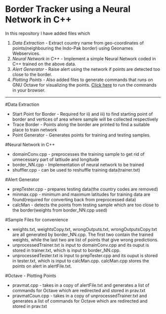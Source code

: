 # Border Tracker using a Neural Network in C++

In this repository I have added files which 
1) *Data Extraction* - Extract country name from geo-coordinates of points(neighbouring the Indo-Pak border) using Geonames Webservices.
2) *Neural Network in C++* - Implement a simple Neural Network coded in C++ trained on the above data.
3) *Alert Generator* - Raise alert using the network if points are detected too close to the border.
4) *Plotting Points* - Also added files to generate commands that runs on GNU Octave for visualizing the points. [Click here](https://octave-online.net/) to run the commands in your browser.
---
#Data Extraction
- Start Point for Border - Required for ii) and iii) to find starting point of border and vertices of area where sample will be collected respectively
- Trace Border - Points along the border are printed to find a suitable place to train network
- Point Generator - Generates points for training and testing samples.
	
#Neural Network in C++
- domainConv.cpp - preprocesses the training sample to get rid of unnecessary part of lattiude and longitude
- border_NN.cpp - Implementation of neural network to be trained
- shuffler.cpp - can be used to reshuffle training data(trainer.txt)
	
#Alert Generator
- prepTester.cpp - prepares testing data(the country codes are removed)
- minmax.cpp - minimum and maximum latitudes for training data are found(required for converting back from preprocessed data)
- calcMan - detects the points from testing sample which are too close to the border(weights from border_NN.cpp used)
	
#Sample Files for convenience
- weights.txt, weightsCopy.txt, wrongOutputs.txt, wrongOutputsCopy.txt are all generated by border_NN.cpp. The first two contain the trained weights, while the last two are list of points that give wrong predictions.
- unprocessedTrainer.txt is input to domainConv.cpp and its ouput is stored in trainer.txt, which is input to border_NN.cpp.
- unprocessedTester.txt is input to prepTester.cpp and its ouput is stored in tester.txt, which is input to calcMan.cpp. calcMan.cpp stores the points on alert in alertFile.txt.
	
#Octave - Plotting Points
- pravmat.cpp - takes in a copy of alertFile.txt and generates a list of commands for Octave which are redirected and stored in prav.txt
- pravmatCoun.cpp - takes in a copy of unprocessedTrainer.txt and generates a list of commands for Octave which are redirected and stored in prav.txt
